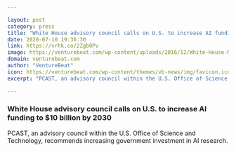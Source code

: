 ```yaml
---

layout: post
category: press
title: "White House advisory council calls on U.S. to increase AI funding to $10 billion by 2030"
date: 2020-07-10 19:36:30
link: https://vrhk.co/2Zgb0Pv
image: https://venturebeat.com/wp-content/uploads/2016/12/White-House-Matt-Wade-Flickr-e1594409087293.jpg?w=1200&strip=all
domain: venturebeat.com
author: "VentureBeat"
icon: https://venturebeat.com/wp-content/themes/vb-news/img/favicon.ico
excerpt: "PCAST, an advisory council within the U.S. Office of Science and Technology, recommends increasing government investment in AI research."

---
```


### White House advisory council calls on U.S. to increase AI funding to $10 billion by 2030

PCAST, an advisory council within the U.S. Office of Science and Technology, recommends increasing government investment in AI research.